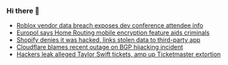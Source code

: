 ### Hi there 👋

<!--START_SECTION:feed-->
* [Roblox vendor data breach exposes dev conference attendee info](https://www.bleepingcomputer.com/news/security/roblox-vendor-data-breach-exposes-dev-conference-attendee-info/)
* [Europol says Home Routing mobile encryption feature aids criminals](https://www.bleepingcomputer.com/news/security/europol-says-home-routing-mobile-encryption-feature-aids-criminals/)
* [Shopify denies it was hacked, links stolen data to third-party app](https://www.bleepingcomputer.com/news/security/shopify-denies-it-was-hacked-links-stolen-data-to-third-party-app/)
* [Cloudflare blames recent outage on BGP hijacking incident](https://www.bleepingcomputer.com/news/security/cloudflare-blames-recent-outage-on-bgp-hijacking-incident/)
* [Hackers leak alleged Taylor Swift tickets, amp up Ticketmaster extortion](https://www.bleepingcomputer.com/news/security/hackers-leak-alleged-taylor-swift-tickets-amp-up-ticketmaster-extortion/)
<!--END_SECTION:feed-->

<!--
**frankenk/frankenk** is a ✨ _special_ ✨ repository because its `README.md` (this file) appears on your GitHub profile.

Here are some ideas to get you started:

- 🔭 I’m currently working on ...
- 🌱 I’m currently learning ...
- 👯 I’m looking to collaborate on ...
- 🤔 I’m looking for help with ...
- 💬 Ask me about ...
- 📫 How to reach me: ...
- 😄 Pronouns: ...
- ⚡ Fun fact: ...
-->



